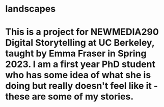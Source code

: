 # landscapes
# This is a project for NEWMEDIA290 Digital Storytelling at UC Berkeley, taught by Emma Fraser in Spring 2023. I am a first year PhD student who has some idea of what she is doing but really doesn't feel like it - these are some of my stories. 
